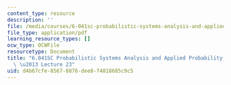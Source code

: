 ```yaml
---
content_type: resource
description: ''
file: /media/courses/6-041sc-probabilistic-systems-analysis-and-applied-probability-fall-2013/d4b67cfe85678876dee8f4818685c9c5_MIT6_041SCF13_lec23_300k.pdf
file_type: application/pdf
learning_resource_types: []
ocw_type: OCWFile
resourcetype: Document
title: "6.041SC Probabilistic Systems Analysis and Applied Probability, Fall 2013Transcript\
  \ \u2013 Lecture 23"
uid: d4b67cfe-8567-8876-dee8-f4818685c9c5
---
```

